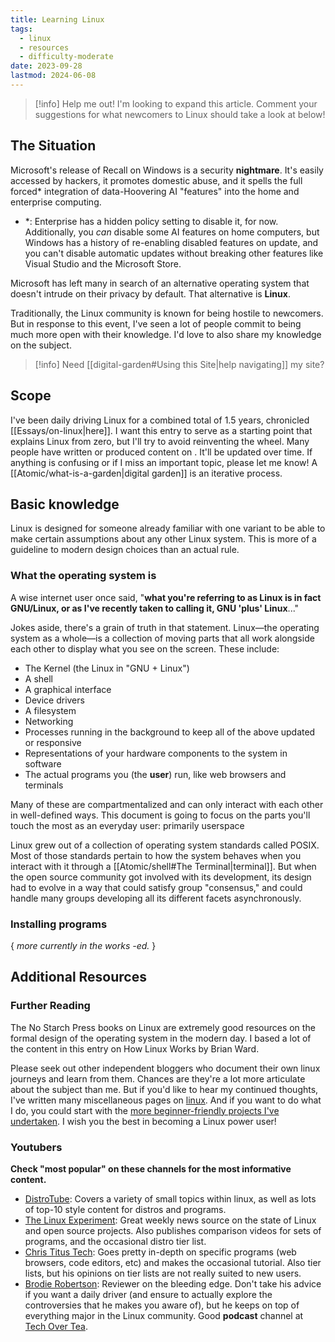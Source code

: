 ```yaml
---
title: Learning Linux
tags:
  - linux
  - resources
  - difficulty-moderate
date: 2023-09-28
lastmod: 2024-06-08
---
```

> [!info] Help me out!
> I'm looking to expand this article. Comment your suggestions for what newcomers to Linux should take a look at below!

## The Situation
Microsoft's release of Recall on Windows is a security **nightmare**. It's easily accessed by hackers, it promotes domestic abuse, and it spells the full forced\* integration of data-Hoovering AI "features" into the home and enterprise  computing.
- \*: Enterprise has a hidden policy setting to disable it, for now. Additionally, you *can* disable some AI features on home computers, but Windows has a history of re-enabling disabled features on update, and you can't disable automatic updates without breaking other features like Visual Studio and the Microsoft Store.


Microsoft has left many in search of an alternative operating system that doesn't intrude on their privacy by default. That alternative is **Linux**. 

Traditionally, the Linux community is known for being hostile to newcomers. But in response to this event, I've seen a lot of people commit to being much more open with their knowledge. I'd love to also share my knowledge on the subject. 

> [!info] Need [[digital-garden#Using this Site|help navigating]] my site?

## Scope
I've been daily driving Linux for a combined total of 1.5 years, chronicled [[Essays/on-linux|here]]. I want this entry to serve as a starting point that explains Linux from zero, but I'll try to avoid reinventing the wheel. Many people have written or produced content on . It'll be updated over time. If anything is confusing or if I miss an important topic, please let me know! A [[Atomic/what-is-a-garden|digital garden]] is an iterative process.
## Basic knowledge
Linux is designed for someone already familiar with one variant to be able to make certain assumptions about any other Linux system. This is more of a guideline to modern design choices than an actual rule. 
### What the operating system is
A wise internet user once said, "**what you're referring to as Linux is in fact GNU/Linux, or as I've recently taken to calling it, GNU 'plus' Linux**..."

Jokes aside, there's a grain of truth in that statement. Linux—the operating system as a whole—is a collection of moving parts that all work alongside each other to display what you see on the screen. These include:
- The Kernel (the Linux in "GNU + Linux")
- A shell
- A graphical interface
- Device drivers
- A filesystem
- Networking
- Processes running in the background to keep all of the above updated or responsive
- Representations of your hardware components to the system in software
- The actual programs you (the **user**) run, like web browsers and terminals

Many of these are compartmentalized and can only interact with each other in well-defined ways. This document is going to focus on the parts you'll touch the most as an everyday user: primarily userspace 

Linux grew out of a collection of operating system standards called POSIX. Most of those standards pertain to how the system behaves when you interact with it through a [[Atomic/shell#The Terminal|terminal]]. But when the open source community got involved with its development, its design had to evolve in a way that could satisfy group "consensus," and could handle many groups developing all its different facets asynchronously.

### Installing programs


{ *more currently in the works -ed.* }

## Additional Resources
### Further Reading
The No Starch Press books on Linux are extremely good resources on the formal design of the operating system in the modern day. I based a lot of the content in this entry on How Linux Works by Brian Ward.

Please seek out other independent bloggers who document their own linux journeys and learn from them. Chances are they're a lot more articulate about the subject than me. But if you'd like to hear my continued thoughts, I've written many miscellaneous pages on [linux](/tags/linux). And if you want to do what I do, you could start with the [more beginner-friendly projects I've undertaken](/tags/difficulty-easy). I wish you the best in becoming a Linux power user!
### Youtubers
**Check "most popular" on these channels for the most informative content.**

-  [DistroTube](https://www.youtube.com/@DistroTube/videos): Covers a variety of small topics within linux, as well as lots of top-10 style content for distros and programs.
-  [The Linux Experiment](https://www.youtube.com/@TheLinuxEXP/videos): Great weekly news source on the state of Linux and open source projects. Also publishes comparison videos for sets of programs, and the occasional distro tier list.
- [Chris Titus Tech](https://www.youtube.com/@ChrisTitusTech/): Goes pretty in-depth on specific programs (web browsers, code editors, etc) and makes the occasional tutorial. Also tier lists, but his opinions on tier lists are not really suited to new users.
- [Brodie Robertson](https://www.youtube.com/@BrodieRobertson): Reviewer on the bleeding edge. Don't take his advice if you want a daily driver (and ensure to actually explore the controversies that he makes you aware of), but he keeps on top of everything major in the Linux community. Good **podcast** channel at [Tech Over Tea](https://www.youtube.com/@TechOverTea).